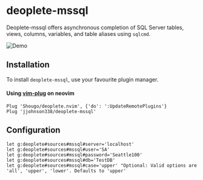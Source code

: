 # deoplete-mssql

Deoplete-mssql offers asynchronous completion of SQL Server tables, views, columns, variables, and table aliases using `sqlcmd`.

![Demo](https://media.giphy.com/media/fsDFHjgWsTqaf3l9lm/giphy.gif)

## Installation

To install `deoplete-mssql`, use your favourite plugin manager.

#### Using [vim-plug](https://github.com/junegunn/vim-plug) on neovim

```vim
Plug 'Shougo/deoplete.nvim', {'do': ':UpdateRemotePlugins'}
Plug 'jjohnson338/deoplete-mssql'
```

## Configuration
```vim
let g:deoplete#sources#mssql#server='localhost'
let g:deoplete#sources#mssql#user='SA'
let g:deoplete#sources#mssql#password='Seattle100'
let g:deoplete#sources#mssql#db='TestDB'
let g:deoplete#sources#mssql#case='upper' "Optional: Valid options are 'all', 'upper', 'lower'. Defaults to 'upper'
```
